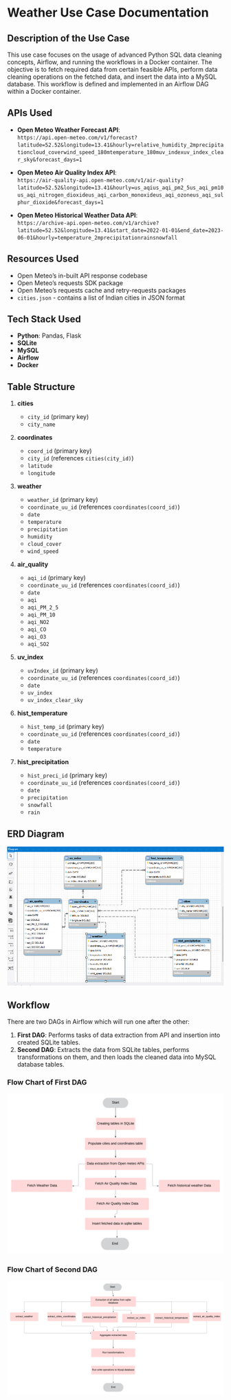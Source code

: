 # Weather Use Case Documentation

## Description of the Use Case

This use case focuses on the usage of advanced Python SQL data cleaning concepts, Airflow, and running the workflows in a Docker container. The objective is to fetch required data from certain feasible APIs, perform data cleaning operations on the fetched data, and insert the data into a MySQL database. This workflow is defined and implemented in an Airflow DAG within a Docker container.

## APIs Used

- **Open Meteo Weather Forecast API**:  
  `https://api.open-meteo.com/v1/forecast?latitude=52.52&longitude=13.41&hourly=relative_humidity_2mprecipitationcloud_coverwind_speed_180mtemperature_180muv_indexuv_index_clear_sky&forecast_days=1`

- **Open Meteo Air Quality Index API**:  
  `https://air-quality-api.open-meteo.com/v1/air-quality?latitude=52.52&longitude=13.41&hourly=us_aqius_aqi_pm2_5us_aqi_pm10us_aqi_nitrogen_dioxideus_aqi_carbon_monoxideus_aqi_ozoneus_aqi_sulphur_dioxide&forecast_days=1`

- **Open Meteo Historical Weather Data API**:  
  `https://archive-api.open-meteo.com/v1/archive?latitude=52.52&longitude=13.41&start_date=2022-01-01&end_date=2023-06-01&hourly=temperature_2mprecipitationrainsnowfall`

## Resources Used

- Open Meteo’s in-built API response codebase
- Open Meteo’s requests SDK package
- Open Meteo’s requests cache and retry-requests packages
- `cities.json` - contains a list of Indian cities in JSON format 

## Tech Stack Used

- **Python**: Pandas, Flask
- **SQLite**
- **MySQL**
- **Airflow**
- **Docker**

## Table Structure

1. **cities**
   - `city_id` (primary key)
   - `city_name`

2. **coordinates**
   - `coord_id` (primary key)
   - `city_id` (references `cities(city_id)`)
   - `latitude`
   - `longitude`

3. **weather**
   - `weather_id` (primary key)
   - `coordinate_uu_id` (references `coordinates(coord_id)`)
   - `date`
   - `temperature`
   - `precipitation`
   - `humidity`
   - `cloud_cover`
   - `wind_speed`

4. **air_quality**
   - `aqi_id` (primary key)
   - `coordinate_uu_id` (references `coordinates(coord_id)`)
   - `date`
   - `aqi`
   - `aqi_PM_2_5`
   - `aqi_PM_10`
   - `aqi_NO2`
   - `aqi_CO`
   - `aqi_O3`
   - `aqi_SO2`

5. **uv_index**
   - `uvIndex_id` (primary key)
   - `coordinate_uu_id` (references `coordinates(coord_id)`)
   - `date`
   - `uv_index`
   - `uv_index_clear_sky`

6. **hist_temperature**
   - `hist_temp_id` (primary key)
   - `coordinate_uu_id` (references `coordinates(coord_id)`)
   - `date`
   - `temperature`

7. **hist_precipitation**
   - `hist_preci_id` (primary key)
   - `coordinate_uu_id` (references `coordinates(coord_id)`)
   - `date`
   - `precipitation`
   - `snowfall`
   - `rain`

## ERD Diagram

![ERD Diagram](images/erd_diagram.png)

## Workflow

There are two DAGs in Airflow which will run one after the other:
1. **First DAG**: Performs tasks of data extraction from API and insertion into created SQLite tables.
2. **Second DAG**: Extracts the data from SQLite tables, performs transformations on them, and then loads the cleaned data into MySQL database tables.

### Flow Chart of First DAG

![Flow Chart of First DAG](images/first_dag_flow_chart.png)

### Flow Chart of Second DAG

![Flow Chart of Second DAG](images/second_dag_flow_chart.png)


